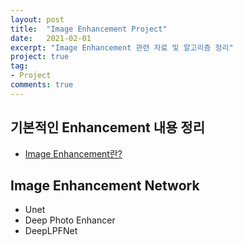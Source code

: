 ```yaml
---
layout: post
title:  "Image Enhancement Project"
date:   2021-02-01
excerpt: "Image Enhancement 관련 자료 및 알고리즘 정리"
project: true
tag:
- Project
comments: true
---
```


## 기본적인 Enhancement 내용 정리
 - <a href="/image_enhance_1st">Image Enhancement란?</a>

## Image Enhancement Network
 - Unet
 - Deep Photo Enhancer
 - DeepLPFNet
